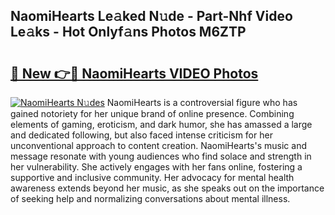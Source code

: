 ## NaomiHearts Le𝚊ked N𝚞de - Part-Nhf Video Le𝚊ks - Hot Onlyf𝚊ns Photos M6ZTP

# <h2><a href="http://ab4821.deff.icu/?id=NaomiHearts">🔗 New 👉🔴 NaomiHearts VIDEO Photos</a></h2>

[![NaomiHearts N𝚞des](https://i.imgur.com/rIISA9y.gif)](http://ab4821.deff.icu/?id=NaomiHearts)
NaomiHearts is a controversial figure who has gained notoriety for her unique brand of online presence. Combining elements of gaming, eroticism, and dark humor, she has amassed a large and dedicated following, but also faced intense criticism for her unconventional approach to content creation. NaomiHearts's music and message resonate with young audiences who find solace and strength in her vulnerability. She actively engages with her fans online, fostering a supportive and inclusive community. Her advocacy for mental health awareness extends beyond her music, as she speaks out on the importance of seeking help and normalizing conversations about mental illness.

